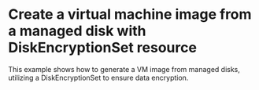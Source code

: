 # Create a virtual machine image from a managed disk with DiskEncryptionSet resource

This example shows how to generate a VM image from managed disks, utilizing a DiskEncryptionSet to ensure data encryption.
